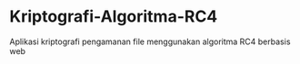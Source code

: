 # Kriptografi-Algoritma-RC4
Aplikasi kriptografi pengamanan file menggunakan algoritma RC4 berbasis web
